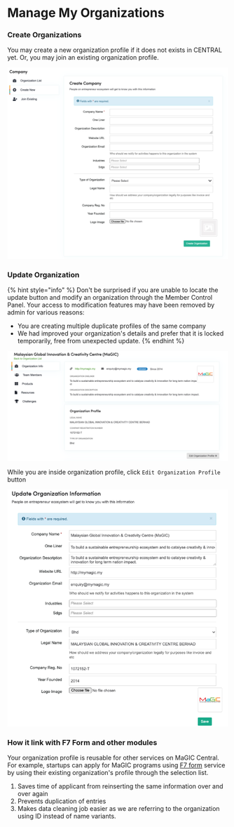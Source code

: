 # Manage My Organizations

### Create Organizations

You may create a new organization profile if it does not exists in CENTRAL yet. Or, you may join an existing organization profile.

![](../../.gitbook/assets/screenshot-2021-02-22-at-12.00.39-pm.png)

### Update Organization

{% hint style="info" %}
Don't be surprised if you are unable to locate the update button and modify an organization through the Member Control Panel. Your access to modification features may have been removed by admin for various reasons:

* You are creating multiple duplicate profiles of the same company
* We had improved your organization's details and prefer that it is locked temporarily, free from unexpected update.
{% endhint %}

![](../../.gitbook/assets/screenshot-2021-03-17-at-2.46.43-pm.png)

While you are inside organization profile, click `Edit Organization Profile` button

![Update Organisation screen](../../.gitbook/assets/screenshot-2021-03-17-at-2.56.18-pm.png)

### How it link with F7 Form and other modules

Your organization profile is reusable for other services on MaGIC Central. For example, startups can apply for MaGIC programs using [F7 form](../../by-modules/f7-form/) service by using their existing organization's profile through the selection list.

1. Saves time of applicant from reinserting the same information over and over again
2. Prevents duplication of entries
3. Makes data cleaning job easier as we are referring to the organization using ID instead of name variants.



